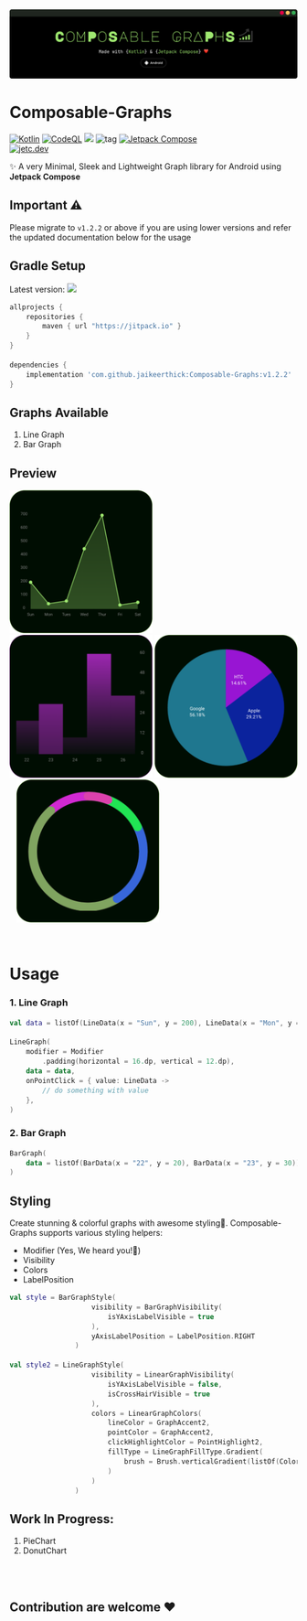 <img src="/Composable-Graphs-Poster.svg">

# Composable-Graphs
[![Kotlin](https://img.shields.io/badge/kotlin-%237F52FF.svg?logo=kotlin&logoColor=white)](https://kotlinlang.org)
[![CodeQL](https://github.com/jaikeerthick/Composable-Graphs/actions/workflows/codeql.yml/badge.svg)](https://github.com/jaikeerthick/Composable-Graphs/actions/workflows/codeql.yml)
[![](https://jitpack.io/v/jaikeerthick/Composable-Graphs.svg)](https://jitpack.io/#jaikeerthick/Composable-Graphs)
![tag](https://img.shields.io/github/license/jaikeerthick/Composable-Graphs)
[![Jetpack Compose](https://img.shields.io/badge/Built%20with-Jetpack%20Compose%20%E2%9D%A4%EF%B8%8F-2DA042)](https://developer.android.com/jetpack/compose)<br>
<a href="https://jetc.dev/issues/128.html"><img alt="jetc.dev" src="https://img.shields.io/badge/jetc.dev-%23128-343a40.svg?style=flat&logo=jetpackcompose"/></a>

✨ A very Minimal, Sleek and Lightweight Graph library for Android using <b>Jetpack Compose</b>

## Important ⚠️
Please migrate to ```v1.2.2``` or above if you are using lower versions and refer the updated documentation below for the usage

## Gradle Setup
Latest version: [![](https://jitpack.io/v/jaikeerthick/Composable-Graphs.svg)](https://jitpack.io/#jaikeerthick/Composable-Graphs)

```gradle
allprojects {
    repositories {
        maven { url "https://jitpack.io" }
    }
}

dependencies {
    implementation 'com.github.jaikeerthick:Composable-Graphs:v1.2.2'
}
```
## Graphs Available
1. Line Graph
2. Bar Graph

## Preview

<p>
<img width="250px" src="/screenshot/Screenshot-1.png"/>
&nbsp;&nbsp;&nbsp;<img width="250px" src="/screenshot/Screenshot-2.png" />
<img width="250px" src="/screenshot/Screenshot-3.png"/>
&nbsp;&nbsp;&nbsp;<img width="250px" src="/screenshot/Screenshot-4.png" />
<p/>
<br/>


# Usage

### 1. Line Graph

```kotlin
val data = listOf(LineData(x = "Sun", y = 200), LineData(x = "Mon", y = 40))

LineGraph(
    modifier = Modifier
        .padding(horizontal = 16.dp, vertical = 12.dp),
    data = data,
    onPointClick = { value: LineData ->
        // do something with value
    },
)
```

### 2. Bar Graph

```kotlin
BarGraph(
    data = listOf(BarData(x = "22", y = 20), BarData(x = "23", y = 30)),
)
```

## Styling

Create stunning & colorful graphs with awesome styling🎨. Composable-Graphs supports various styling helpers:

- Modifier (Yes, We heard you!💬)
- Visibility
- Colors
- LabelPosition

``` kotlin
val style = BarGraphStyle(
                    visibility = BarGraphVisibility(
                        isYAxisLabelVisible = true
                    ),
                    yAxisLabelPosition = LabelPosition.RIGHT
                )

val style2 = LineGraphStyle(
                    visibility = LinearGraphVisibility(
                        isYAxisLabelVisible = false,
                        isCrossHairVisible = true
                    ),
                    colors = LinearGraphColors(
                        lineColor = GraphAccent2,
                        pointColor = GraphAccent2,
                        clickHighlightColor = PointHighlight2,
                        fillType = LineGraphFillType.Gradient(
                            brush = Brush.verticalGradient(listOf(Color.Green, Color.Yellow))
                        )
                    )
                )
````


## Work In Progress:

1. PieChart
2. DonutChart

<br/>
<br/>

## Contribution are welcome ❤️

